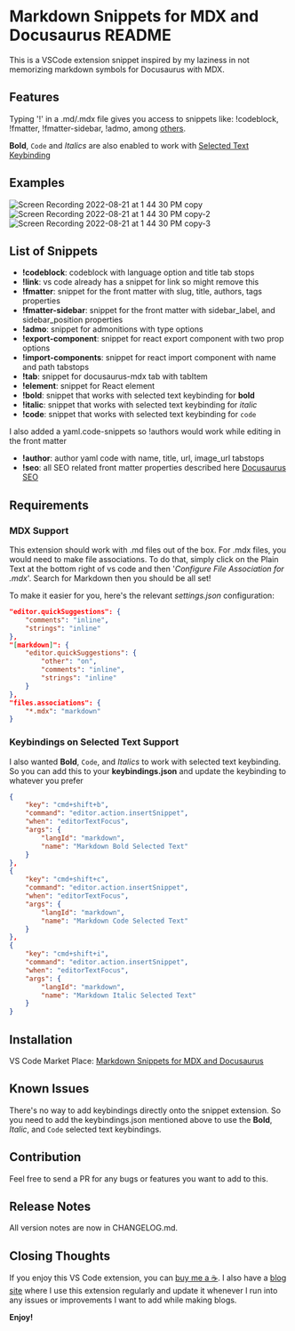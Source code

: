 # Markdown Snippets for MDX and Docusaurus README

This is a VSCode extension snippet inspired by my laziness in not memorizing markdown symbols for Docusaurus with MDX.

## Features

Typing '!' in a .md/.mdx file gives you access to snippets like: !codeblock, !fmatter, !fmatter-sidebar, !admo, among [others](#list-of-snippets).

**Bold**, `Code` and *Italics* are also enabled to work with [Selected Text Keybinding](#keybindings-on-selected-text-support)

## Examples
![Screen Recording 2022-08-21 at 1 44 30 PM copy](https://user-images.githubusercontent.com/9417970/185778430-01e54351-a440-4462-8934-c2cb487b448b.gif)
![Screen Recording 2022-08-21 at 1 44 30 PM copy-2](https://user-images.githubusercontent.com/9417970/185778847-adf2e6a8-fe45-402d-b95b-8035bc9c5e85.gif)
![Screen Recording 2022-08-21 at 1 44 30 PM copy-3](https://user-images.githubusercontent.com/9417970/185778986-040c9555-a9c9-41db-a1d5-f5aa89f6f798.gif)

## List of Snippets
- **!codeblock**: codeblock with language option and title tab stops
- **!link**: vs code already has a snippet for link so might remove this
- **!fmatter**: snippet for the front matter with slug, title, authors, tags properties
- **!fmatter-sidebar**: snippet for the front matter with sidebar_label, and sidebar_position properties
- **!admo**: snippet for admonitions with type options
- **!export-component**: snippet for react export component with two prop options
- **!import-components**: snippet for react import component with name and path tabstops
- **!tab**: snippet for docusaurus-mdx tab with tabItem
- **!element**: snippet for React element
- **!bold**: snippet that works with selected text keybinding for **bold**
- **!italic**: snippet that works with selected text keybinding for *italic*
- **!code**: snippet that works with selected text keybinding for `code`

I also added a yaml.code-snippets so !authors would work
while editing in the front matter
- **!author**: author yaml code with name, title, url, image_url tabstops
- **!seo**: all SEO related front matter properties described here [Docusaurus SEO](https://docusaurus.io/docs/seo)

## Requirements

### MDX Support

This extension should work with .md files out of the box. For .mdx files, you would need to make file associations. To do that, simply click on the Plain Text at the bottom right of vs code and then '*Configure File Association for .mdx*'. Search for Markdown then you should be all set!

To make it easier for you, here's the relevant *settings.json* configuration:
```json title='settings.json'
"editor.quickSuggestions": {
    "comments": "inline",
    "strings": "inline"
},
"[markdown]": {
    "editor.quickSuggestions": {
        "other": "on",
        "comments": "inline",
        "strings": "inline"
    }
},
"files.associations": {
    "*.mdx": "markdown"
}
```
### Keybindings on Selected Text Support
I also wanted **Bold**, `Code`, and *Italics* to work with selected text keybinding. So you can add this to your **keybindings.json** and update the keybinding to whatever you prefer

```json title='keybindings.json'
{
    "key": "cmd+shift+b",
    "command": "editor.action.insertSnippet",
    "when": "editorTextFocus",
    "args": {
        "langId": "markdown",
        "name": "Markdown Bold Selected Text"
    }
},
{
    "key": "cmd+shift+c",
    "command": "editor.action.insertSnippet",
    "when": "editorTextFocus",
    "args": {
        "langId": "markdown",
        "name": "Markdown Code Selected Text"
    }
},
{
    "key": "cmd+shift+i",
    "command": "editor.action.insertSnippet",
    "when": "editorTextFocus",
    "args": {
        "langId": "markdown",
        "name": "Markdown Italic Selected Text"
    }
}
```

## Installation

VS Code Market Place: [Markdown Snippets for MDX and Docusaurus](https://marketplace.visualstudio.com/items?itemName=MisterMunchkin.simple-markdown-snippets)

## Known Issues

There's no way to add keybindings directly onto the snippet extension. So you need to add the keybindings.json mentioned above to use the **Bold**, *Italic*, and `Code` selected text keybindings.

## Contribution

Feel free to send a PR for any bugs or features you want to add to this.

## Release Notes

All version notes are now in CHANGELOG.md.

## Closing Thoughts

If you enjoy this VS Code extension, you can [buy me a ☕️](https://www.paypal.com/donate/?hosted_button_id=B9HDECYJ4CEF8). I also have a [blog site](https://blog.robindalmy.com) where I use this extension regularly and update it whenever I run into any issues or improvements I want to add while making blogs. 

**Enjoy!**
